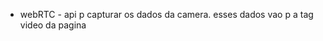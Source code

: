 <ul>
<li>
	webRTC - api p capturar os dados da camera. esses dados vao p a tag video da pagina
</li>
</ul>